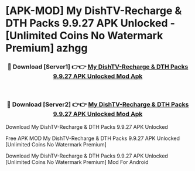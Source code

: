 # [APK-MOD] My DishTV-Recharge & DTH Packs 9.9.27 APK Unlocked - [Unlimited Coins No Watermark Premium] azhgg



<div align="center">
<h3>🔴 Download [Server1] 👉👉 <a href="https://momento.my/?title=My_DishTV-Recharge_&_DTH_Packs_9.9.27_APK_Unlocked">My DishTV-Recharge & DTH Packs 9.9.27 APK Unlocked Mod Apk</a></h3><br>

<h3>🔴 Download [Server2] 👉👉 <a href="https://momento.my/?title=My_DishTV-Recharge_&_DTH_Packs_9.9.27_APK_Unlocked">My DishTV-Recharge & DTH Packs 9.9.27 APK Unlocked Mod Apk</a></h3>
</div>



Download My DishTV-Recharge & DTH Packs 9.9.27 APK Unlocked 

Free APK MOD My DishTV-Recharge & DTH Packs 9.9.27 APK Unlocked [Unlimited Coins No Watermark Premium]

Download My DishTV-Recharge & DTH Packs 9.9.27 APK Unlocked [Unlimited Coins No Watermark Premium] Mod For Android
